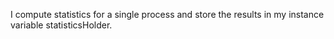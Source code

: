 I compute statistics for a single process and store the results in my instance variable statisticsHolder. 
